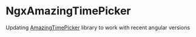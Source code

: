# NgxAmazingTimePicker

Updating [AmazingTimePicker](https://github.com/owsolutions/amazing-time-picker) library to work with recent angular versions
